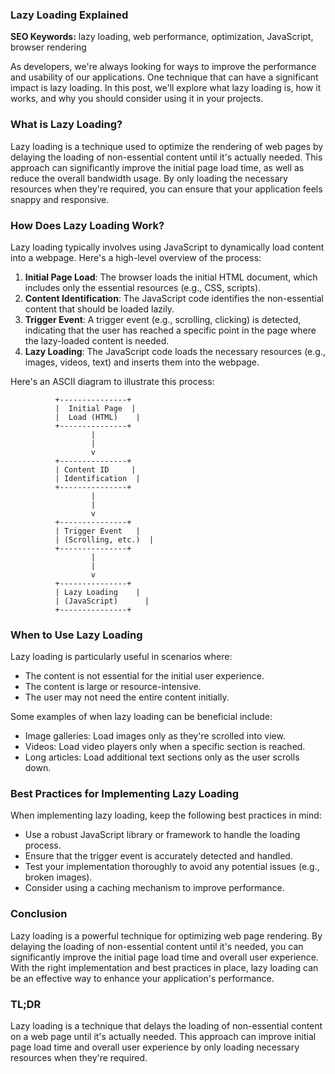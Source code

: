### Lazy Loading Explained

**SEO Keywords:** lazy loading, web performance, optimization, JavaScript, browser rendering

As developers, we're always looking for ways to improve the performance and usability of our applications. One technique that can have a significant impact is lazy loading. In this post, we'll explore what lazy loading is, how it works, and why you should consider using it in your projects.

### What is Lazy Loading?

Lazy loading is a technique used to optimize the rendering of web pages by delaying the loading of non-essential content until it's actually needed. This approach can significantly improve the initial page load time, as well as reduce the overall bandwidth usage. By only loading the necessary resources when they're required, you can ensure that your application feels snappy and responsive.

### How Does Lazy Loading Work?

Lazy loading typically involves using JavaScript to dynamically load content into a webpage. Here's a high-level overview of the process:

1. **Initial Page Load**: The browser loads the initial HTML document, which includes only the essential resources (e.g., CSS, scripts).
2. **Content Identification**: The JavaScript code identifies the non-essential content that should be loaded lazily.
3. **Trigger Event**: A trigger event (e.g., scrolling, clicking) is detected, indicating that the user has reached a specific point in the page where the lazy-loaded content is needed.
4. **Lazy Loading**: The JavaScript code loads the necessary resources (e.g., images, videos, text) and inserts them into the webpage.

Here's an ASCII diagram to illustrate this process:
```
          +---------------+
          |  Initial Page  |
          |  Load (HTML)    |
          +---------------+
                  |
                  |
                  v
          +---------------+
          | Content ID     |
          | Identification  |
          +---------------+
                  |
                  |
                  v
          +---------------+
          | Trigger Event   |
          | (Scrolling, etc.)  |
          +---------------+
                  |
                  |
                  v
          +---------------+
          | Lazy Loading    |
          | (JavaScript)      |
          +---------------+
```
### When to Use Lazy Loading

Lazy loading is particularly useful in scenarios where:

* The content is not essential for the initial user experience.
* The content is large or resource-intensive.
* The user may not need the entire content initially.

Some examples of when lazy loading can be beneficial include:

* Image galleries: Load images only as they're scrolled into view.
* Videos: Load video players only when a specific section is reached.
* Long articles: Load additional text sections only as the user scrolls down.

### Best Practices for Implementing Lazy Loading

When implementing lazy loading, keep the following best practices in mind:

* Use a robust JavaScript library or framework to handle the loading process.
* Ensure that the trigger event is accurately detected and handled.
* Test your implementation thoroughly to avoid any potential issues (e.g., broken images).
* Consider using a caching mechanism to improve performance.

### Conclusion

Lazy loading is a powerful technique for optimizing web page rendering. By delaying the loading of non-essential content until it's needed, you can significantly improve the initial page load time and overall user experience. With the right implementation and best practices in place, lazy loading can be an effective way to enhance your application's performance.

### TL;DR

Lazy loading is a technique that delays the loading of non-essential content on a web page until it's actually needed. This approach can improve initial page load time and overall user experience by only loading necessary resources when they're required.